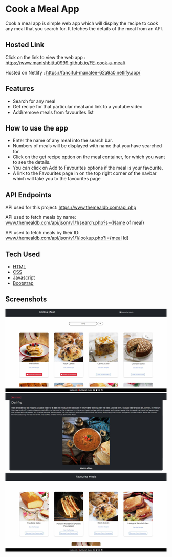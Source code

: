 # Cook a Meal App

Cook a meal app is simple web app which will display the recipe to cook any meal that you search for. It fetches the details of the meal from an API.

## Hosted Link

Click on the link to view the web app : <https://www.manishbittu0999.github.io/FE-cook-a-meal/>

Hosted on Netlify : https://fanciful-manatee-62a9a0.netlify.app/

## Features

- Search for any meal
- Get recipe for that particular meal and link to a youtube video
- Add/remove meals from favourites list

## How to use the app

- Enter the name of any meal into the search bar.
- Numbers of meals will be displayed with name that you have searched for.
- Click on the get recipe option on the meal container, for which you want to see the details.
- You can click on Add to Favourites options if the meal is your favourite.
- A link to the Favourites page in on the top right corner of the navbar which will take you to the favourites page

## API Endpoints

API used for this project: <https://www.themealdb.com/api.php>

API used to fetch meals by name: www.themealdb.com/api/json/v1/1/search.php?s={Name of meal}

API used to fetch meals by their ID: www.themealdb.com/api/json/v1/1/lookup.php?i={meal Id}

## Tech Used

- [HTML](https://en.wikipedia.org/wiki/HTML)
- [CSS](https://en.wikipedia.org/wiki/CSS)
- [Javascript](https://www.javascript.com/)
- [Bootstrap](https://getbootstrap.com/)

## Screenshots

![Homepage](screenshots/Homepage.jpg)
![Recipe Details](screenshots/recipe-detail.jpg)
![Favourites](screenshots/favourites-page.jpg)

